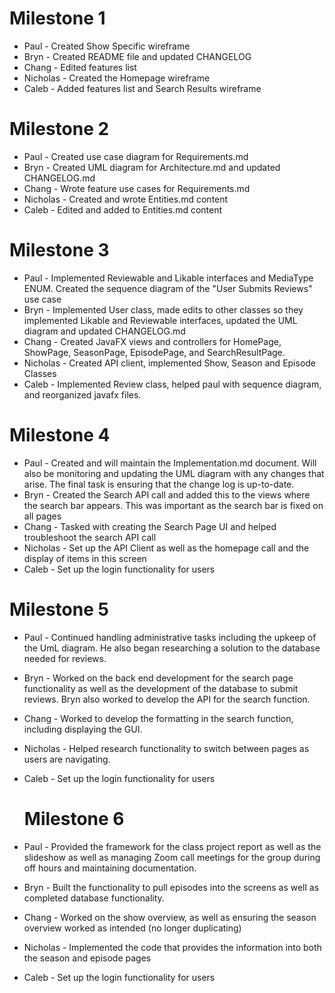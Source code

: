 # Milestone 1


- Paul - Created Show Specific wireframe
- Bryn - Created README file and updated CHANGELOG
- Chang - Edited features list
- Nicholas - Created the Homepage wireframe
- Caleb - Added features list and Search Results wireframe 

# Milestone 2
 
 
- Paul - Created use case diagram for Requirements.md
- Bryn - Created UML diagram for Architecture.md and updated CHANGELOG.md
- Chang - Wrote feature use cases for Requirements.md
- Nicholas - Created and wrote Entities.md content
- Caleb - Edited and added to Entities.md content

# Milestone 3


- Paul -  Implemented Reviewable and Likable interfaces and MediaType ENUM. Created the sequence diagram of the 
"User Submits Reviews" use case
- Bryn - Implemented User class, made edits to other classes so they implemented Likable and Reviewable interfaces, 
updated the UML diagram and updated CHANGELOG.md
- Chang - Created JavaFX views and controllers for HomePage, ShowPage, SeasonPage, EpisodePage, and SearchResultPage.
- Nicholas - Created API client, implemented Show, Season and Episode Classes
- Caleb - Implemented Review class, helped paul with sequence diagram, and reorganized javafx files.

# Milestone 4
- Paul - Created and will maintain the Implementation.md document. Will also be monitoring and updating the
UML diagram with any changes that arise. The final task is ensuring that the change log is up-to-date.
- Bryn - Created the Search API call and added this to the views where the search bar appears. This was important as
the search bar is fixed on all pages
- Chang - Tasked with creating the Search Page UI and helped troubleshoot the search API call
- Nicholas - Set up the API Client as well as the homepage call and the display of items in this screen
- Caleb - Set up the login functionality for users

# Milestone 5
- Paul - Continued handling administrative tasks including the upkeep of the UmL diagram. He also began researching
a solution to the database needed for reviews.
- Bryn - Worked on the back end development for the search page functionality as well as the development of the database
 to submit reviews. Bryn also worked to develop the API for the search function.
- Chang - Worked to develop the formatting in the search function, including displaying the GUI.
- Nicholas - Helped research functionality to switch between pages as users are navigating.
- Caleb - Set up the login functionality for users

  # Milestone 6
- Paul - Provided the framework for the class project report as well as the slideshow as well as managing Zoom call
 meetings for the group during off hours and maintaining documentation.
- Bryn - Built the functionality to pull episodes into the screens as well as completed database functionality.
- Chang - Worked on the show overview, as well as ensuring the season overview worked as intended (no longer duplicating)
- Nicholas - Implemented the code that provides the information into both the season and episode pages
- Caleb - Set up the login functionality for users

